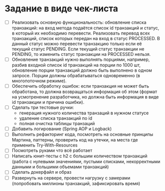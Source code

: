 # Задание в виде чек-листа
- [ ] Реализовать основную функциональность: обновление списка транзакций: на вход метода подаётся список id транзакций и статус, в который их необходимо перевести. Реализовать перевод всех транзакций, список которых передан на вход в статус PROCESSED. В данный статус можно перевести транзакцию только если её текущий статус PENDING. Если текущий статус транзакции не PENDING, то изменить статус транзакции на PROCESSED нельзя.
- [ ] Обновление транзакций нужно выполнять порциями, например, разбив входной список id транзакций на порции по 1000 шт, обновление порции транзакций должно быть выполнено в одном запросе. Порции должны обрабатываться одновременно (в многопоточном режиме).
- [ ] Обеспечить обработку ошибок: если транзакция не может быть обработана, то должна возвращаться информация об этом (формат на усмотренение разработчика, но должна быть информация в виде id транзакции и причина ошибки).
- [ ] Сделать три тестовые ручки:
  - генерация нужного количества транзаций в нужном статусе
  - удаление списка транзакций по id
  - полная очистка таблицы транзаций
- [ ] Добавить логирование (Spring AOP и Logback)
- [ ] Выполнить рефакторинг кода, посмотреть на основные принципы Мартина, паттерны, проверить код на утечки, на места где применить Try-With-Resources
- [ ] Посмотреть руками что всё работает
- [ ] Написать юнит-тесты с h2 с большим количеством транзакций (работа с нулевыми значениями, пустыми списками, некорректными данными и большими объемами транзакций) 
- [ ] Сделать докерфайл и образ
- [ ] Развернуть на сервере, провести нагрузку с замерами (попробовать миллионы транзакций, зафиксировать время)